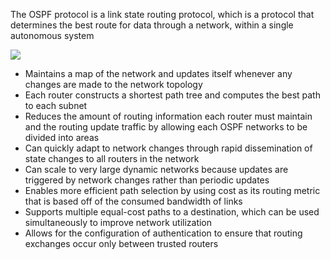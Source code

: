 The OSPF protocol is a link state routing protocol, which is a protocol that determines the best route for data through a network, within a single autonomous system

![](https://github.com/JonmarCorpuz/SecondBrain/blob/main/Assets/The-Role-of-the-Area-Border-Router-ABR.png)

* Maintains a map of the network and updates itself whenever any changes are made to the network topology
* Each router constructs a shortest path tree and computes the best path to each subnet
* Reduces the amount of routing information each router must maintain and the routing update traffic by allowing each OSPF networks to be divided into areas
* Can quickly adapt to network changes through rapid dissemination of state changes to all routers in the network
* Can scale to very large dynamic networks because updates are triggered by network changes rather than periodic updates
* Enables more efficient path selection by using cost as its routing metric that is based off of the consumed bandwidth of links
* Supports multiple equal-cost paths to a destination, which can be used simultaneously to improve network utilization
* Allows for the configuration of authentication to ensure that routing exchanges occur only between trusted routers
